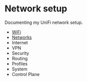 # Network setup

Documenting my UniFi network setup.

- [WiFi](./unifi/wifi.md)
- [Networks](./unifi/networks.md)
- Internet
- VPN
- Security
- Routing
- Profiles
- System
- Control Plane
